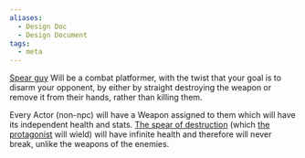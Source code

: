 ```yaml
---
aliases:
  - Design Doc
  - Design Document
tags:
  - meta
---
```

[Spear guy](chars/spear-guy.md) Will be a combat platformer, with the twist that your goal is to disarm your opponent, by either by straight destroying the weapon or remove it from their hands, rather than killing them. 

Every Actor (non-npc) will have a Weapon assigned to them which will have its independent health and stats. [The spear of destruction](items/the-spear-of-destruction.md) (which [the protagonist](spear-guy.md) will wield) will have infinite health and therefore will never break, unlike the weapons of the enemies. 